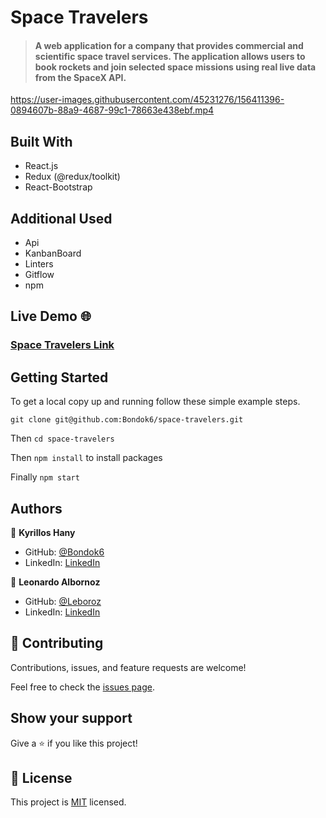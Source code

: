 # Space Travelers

> #### A web application for a company that provides commercial and scientific space travel services. The application allows users to book rockets and join selected space missions using real live data from the SpaceX API.

https://user-images.githubusercontent.com/45231276/156411396-0894607b-88a9-4687-99c1-78663e438ebf.mp4

## Built With

- React.js
- Redux (@redux/toolkit)
- React-Bootstrap

## Additional Used

- Api
- KanbanBoard
- Linters
- Gitflow
- npm

## Live Demo 🌐

### [Space Travelers Link](https://space-travelers.herokuapp.com/)

## Getting Started

To get a local copy up and running follow these simple example steps.

`git clone git@github.com:Bondok6/space-travelers.git `

Then `cd space-travelers`

Then `npm install` to install packages

Finally `npm start`

## Authors

👤 **Kyrillos Hany**

- GitHub: [@Bondok6](https://github.com/Bondok6)
- LinkedIn: [LinkedIn](https://www.linkedin.com/in/kyrillos-hany/)

👤 **Leonardo Albornoz**

- GitHub: [@Leboroz](https://github.com/Leboroz)
- LinkedIn: [LinkedIn](https://www.linkedin.com/in/leonardo-albornoz-216784198/)

## 🤝 Contributing

Contributions, issues, and feature requests are welcome!

Feel free to check the [issues page](../../issues/).

## Show your support

Give a ⭐️ if you like this project!

## 📝 License

This project is [MIT](./MIT.md) licensed.
